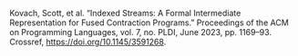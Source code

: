 Kovach, Scott, et al. “Indexed Streams: A Formal Intermediate Representation for Fused Contraction Programs.” Proceedings of the ACM on Programming Languages, vol. 7, no. PLDI, June 2023, pp. 1169–93. Crossref, <a href='https://doi.org/10.1145/3591268' target='_blank'>https://doi.org/10.1145/3591268</a>.